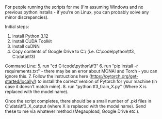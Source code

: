 For people running the scripts for me (I'm assuming Windows and no previous python installs - if you're on Linux, you can probably solve any minor discrepancies).

Initial steps:
1. Install Python 3.12 
2. Install CUDA Toolkit
3. Install cuDNN
4. Copy contents of Google Drive to C:\ (i.e. C:\code\python\tf3, C:\data\tf3)

Command Line:
5. run "cd C:\code\python\tf3"
6. run "pip install -r requirements.txt" - there may be an error about MONAI and Torch - you can ignore this.
7. Follow the instructions here (https://pytorch.org/get-started/locally/) to install the correct version of Pytorch for your machine (in case it doesn't match mine). 
8. run "python tf3_train_X.py" (Where X is replaced with the model name).

Once the script completes, there should be a small number of .pkl files in C:\data\tf3_X_output (where X is replaced with the model name). Send these to me via whatever method (Megaupload, Google Drive etc.).
